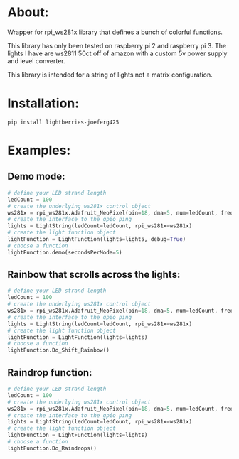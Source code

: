 # About:
Wrapper for rpi_ws281x library that defines a bunch of colorful functions.

This library has only been tested on raspberry pi 2 and raspberry pi 3. The lights I have are ws2811 50ct off of amazon with a custom 5v power supply and level converter.

This library is intended for a string of lights not a matrix configuration.


# Installation:
	pip install lightberries-joeferg425


# Examples:

## Demo mode:
```python
# define your LED strand length
ledCount = 100
# create the underlying ws281x control object
ws281x = rpi_ws281x.Adafruit_NeoPixel(pin=18, dma=5, num=ledCount, freq_hz=800000)
# create the interface to the gpio ping
lights = LightString(ledCount=ledCount, rpi_ws281x=ws281x)
# create the light function object
lightFunction = LightFunction(lights=lights, debug=True)
# choose a function
lightFunction.demo(secondsPerMode=5)
```
## Rainbow that scrolls across the lights:
```python
# define your LED strand length
ledCount = 100
# create the underlying ws281x control object
ws281x = rpi_ws281x.Adafruit_NeoPixel(pin=18, dma=5, num=ledCount, freq_hz=800000)
# create the interface to the gpio ping
lights = LightString(ledCount=ledCount, rpi_ws281x=ws281x)
# create the light function object
lightFunction = LightFunction(lights=lights)
# choose a function
lightFunction.Do_Shift_Rainbow()
```
## Raindrop function:
```python
# define your LED strand length
ledCount = 100
# create the underlying ws281x control object
ws281x = rpi_ws281x.Adafruit_NeoPixel(pin=18, dma=5, num=ledCount, freq_hz=800000)
# create the interface to the gpio ping
lights = LightString(ledCount=ledCount, rpi_ws281x=ws281x)
# create the light function object
lightFunction = LightFunction(lights=lights)
# choose a function
lightFunction.Do_Raindrops()
```
